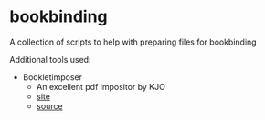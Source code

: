 # bookbinding
A collection of scripts to help with preparing files for bookbinding

Additional tools used:

* Bookletimposer
    * An excellent pdf impositor by KJO
    * [site](https://kjo.herbesfolles.org/bookletimposer/)
    * [source](https://git.codecoop.org/kjo/bookletimposer)
